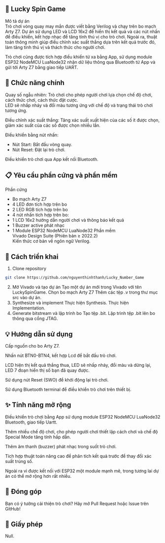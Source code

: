 ## 🎡 Lucky Spin Game

Mô tả dự án  
Trò chơi vòng quay may mắn được viết bằng Verilog và chạy trên bo mạch Arty Z7. Dự án sử dụng LED và LCD 16x2 để hiển thị kết quả và các nút nhấn để điều khiển, kết hợp nhạc để tăng tính thú vị cho trò chơi. Ngoài ra, thuật toán thông minh giúp điều chỉnh xác suất thắng dựa trên kết quả trước đó, làm tăng tính thú vị và thách thức cho người chơi.  

Trò chơi cũng được tích hợp điều khiển từ xa bằng App, sử dụng module ESP32 NodeMCU LuaNode32 nhận dữ liệu thông qua Bluetooth từ App và gửi tới Arty Z7 bằng giao tiếp UART.  

## 🎯 Chức năng chính  
Quay số ngẫu nhiên: Trò chơi cho phép người chơi lựa chọn chế độ chơi, cách thức chơi, cách thức đặt cược.  
LED sẽ nhấp nháy và đổi màu tương ứng với chế độ và trạng thái trò chơi tương ứng.  
  
Điều chỉnh xác suất thắng: Tăng xác suất xuất hiện của các số ít được chọn, giảm xác suất của các số được chọn nhiều lần.  

Điều khiển bằng nút nhấn:  
- Nút Start: Bắt đầu vòng quay.  
- Nút Reset: Đặt lại trò chơi.

Điều khiển trò chơi qua App kết nối Bluetooth.  
## 📋 Yêu cầu phần cứng và phần mềm  
Phần cứng  
  - Bo mạch Arty Z7  
  - 4 LED đơn tích hợp trên bo
  - 2 LED RGB tích hợp trên bo
  - 4 nút nhấn tích hợp trên bo:
  - 1 LCD 16x2 hướng dẫn người chơi và thông báo kết quả  
  - 1 Buzzer active phát nhạc  
  - 1 Module ESP32 NodeMCU LuaNode32
Phần mềm  
  Vivado Design Suite (Phiên bản ≥ 2022.2)  
  Kiến thức cơ bản về ngôn ngữ Verilog.  
## 🚀 Cách triển khai
1. Clone repository  
```bash
git clone https://github.com/nguyenthinhthanh/Lucky_Number_Game
```
2. Mở Vivado và tạo dự án
Tạo một dự án mới trong Vivado với tên LuckySpinGame.
Chọn bo mạch Arty Z7 
Thêm các tệp .v trong thư mục src vào dự án.
3. Synthesize và implement
Thực hiện Synthesis.
Thực hiện Implementation.
4. Generate bitstream và lập trình bo
Tạo tệp .bit.
Lập trình tệp .bit lên bo thông qua cổng JTAG.
## 💡 Hướng dẫn sử dụng
Cấp nguồn cho bo Arty Z7.  

Nhấn nút BTN0-BTN4, kết hợp Lcd để bắt đầu trò chơi.  

LCD hiện thị kết quả thắng thua, LED sẽ nhấp nháy, đổi màu và dừng lại, LED 7 đoạn hiển thị số bạn đã quay được.  

Sử dụng nút Reset (SWO) để khởi động lại trò chơi.  

Sử dụng Bluetooth terminal để điều khiển trò chơi trên thiết bị.  
## ✨ Tính năng mở rộng
Điều khiển trò chơi bằng App sử dụng module ESP32 NodeMCU LuaNode32 Bluetooth, giao tiếp Uartt.  

Thêm nhiều chế độ chơi, cho phép người chơi thiết lập cách chơi và chế độ Special Mode tăng tính hấp dẫn.  

Thêm âm thanh (buzzer) phát nhạc trong suốt trò chơi.  

Tích hợp thuật toán nâng cao để phân tích kết quả trước để thay đổi xác suất trúng số.  

Ngoài ra vì được kết nối với ESP32 một module mạnh mẽ, trong tương lai dự án có thể mở rộng hơn rất nhiều.  
## 🤝 Đóng góp
Bạn có ý tưởng cải thiện trò chơi? Hãy mở Pull Request hoặc Issue trên GitHub!

## 📄 Giấy phép
Null.
